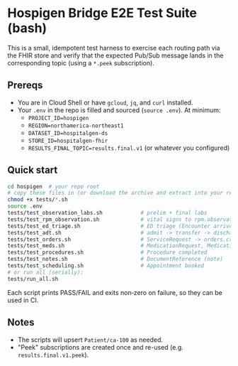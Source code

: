 # Hospigen Bridge E2E Test Suite (bash)

This is a small, idempotent test harness to exercise each routing path via the FHIR store and verify
that the expected Pub/Sub message lands in the corresponding topic (using a `*.peek` subscription).

## Prereqs
- You are in Cloud Shell or have `gcloud`, `jq`, and `curl` installed.
- Your `.env` in the repo is filled and sourced (`source .env`). At minimum:
  - `PROJECT_ID=hospigen`
  - `REGION=northamerica-northeast1`
  - `DATASET_ID=hospitalgen-ds`
  - `STORE_ID=hospitalgen-fhir`
  - `RESULTS_FINAL_TOPIC=results.final.v1` (or whatever you configured)

## Quick start
```bash
cd hospigen  # your repo root
# copy these files in (or download the archive and extract into your repo)
chmod +x tests/*.sh
source .env
tests/test_observation_labs.sh            # prelim + final labs
tests/test_rpm_observation.sh             # vital signs to rpm.observation.created
tests/test_ed_triage.sh                   # ED triage (Encounter arrived)
tests/test_adt.sh                         # admit -> transfer -> discharge
tests/test_orders.sh                      # ServiceRequest -> orders.created
tests/test_meds.sh                        # MedicationRequest, MedicationAdministration
tests/test_procedures.sh                  # Procedure completed
tests/test_notes.sh                       # DocumentReference (note)
tests/test_scheduling.sh                  # Appointment booked
# or run all (serially):
tests/run_all.sh
```

Each script prints PASS/FAIL and exits non‑zero on failure, so they can be used in CI.

## Notes
- The scripts will upsert `Patient/ca-100` as needed.
- "Peek" subscriptions are created once and re-used (e.g. `results.final.v1.peek`).

